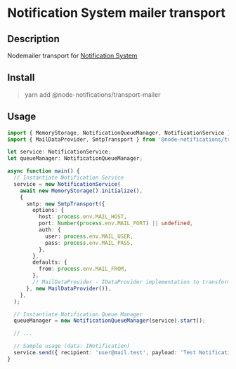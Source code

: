 # Notification System mailer transport

## Description

Nodemailer transport for [Notification System](https://www.npmjs.com/package/@node-notifications/core)

## Install

> yarn add @node-notifications/transport-mailer

## Usage

```typescript
import { MemoryStorage, NotificationQueueManager, NotificationService } from '@node-notifications/core';
import { MailDataProvider, SmtpTransport } from '@node-notifications/transport-mailer';

let service: NotificationService;
let queueManager: NotificationQueueManager;

async function main() {
  // Instantiate Notification Service
  service = new NotificationService(
    await new MemoryStorage().initialize(),
    {
      smtp: new SmtpTransport({
        options: {
          host: process.env.MAIL_HOST,
          port: Number(process.env.MAIL_PORT) || undefined,
          auth: {
            user: process.env.MAIL_USER,
            pass: process.env.MAIL_PASS,
          },
        },
        defaults: {
          from: process.env.MAIL_FROM,
        },
        // MailDataProvider - IDataProvider implementation to transform data from `INotification` format to `IMailData` format
      }, new MailDataProvider()),
    },
  );

  // Instantiate Notification Queue Manager
  queueManager = new NotificationQueueManager(service).start();

  // ...

  // Sample usage (data: INotification)
  service.send({ recipient: 'user@mail.test', payload: 'Test Notification', transports: ['smtp'] }).then();
}
```
